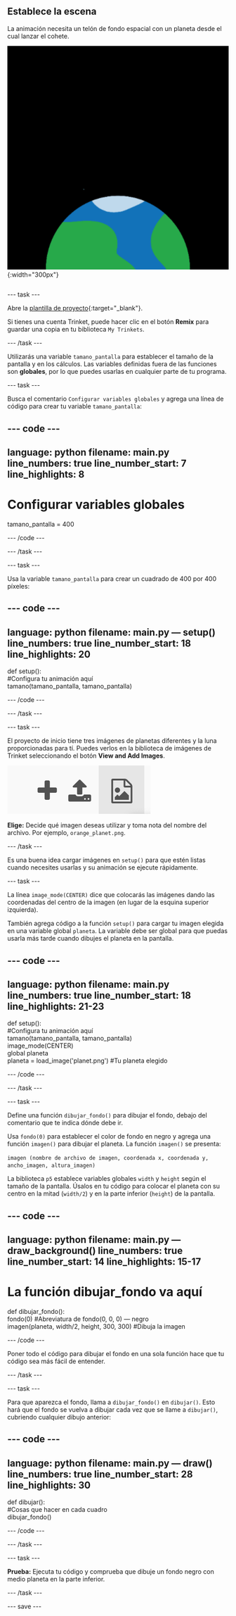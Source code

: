 ## Establece la escena

<div style="display: flex; flex-wrap: wrap">
<div style="flex-basis: 200px; flex-grow: 1; margin-right: 15px;">
La animación necesita un telón de fondo espacial con un planeta desde el cual lanzar el cohete.
</div>
<div>

![Un planeta contra un fondo negro.](images/step_2.png){:width="300px"}

</div>
</div>

--- task ---

Abre la [plantilla de proyecto](https://trinket.io/python/f2199f5a8c){:target="_blank"}.

Si tienes una cuenta Trinket, puede hacer clic en el botón **Remix** para guardar una copia en tu biblioteca `My Trinkets`.

--- /task ---

Utilizarás una variable `tamano_pantalla` para establecer el tamaño de la pantalla y en los cálculos. Las variables definidas fuera de las funciones son **globales**, por lo que puedes usarlas en cualquier parte de tu programa.

--- task ---

Busca el comentario `Configurar variables globales` y agrega una línea de código para crear tu variable `tamano_pantalla`:

--- code ---
---
language: python filename: main.py line_numbers: true line_number_start: 7
line_highlights: 8
---

# Configurar variables globales
tamano_pantalla = 400

--- /code ---

--- /task ---

--- task ---

Usa la variable `tamano_pantalla` para crear un cuadrado de 400 por 400 píxeles:

--- code ---
---
language: python filename: main.py — setup() line_numbers: true line_number_start: 18
line_highlights: 20
---

def setup():   
#Configura tu animación aquí   
tamano(tamano_pantalla, tamano_pantalla)


--- /code ---

--- /task ---

--- task ---

El proyecto de inicio tiene tres imágenes de planetas diferentes y la luna proporcionadas para tí. Puedes verlos en la biblioteca de imágenes de Trinket seleccionando el botón **View and Add Images**.

![Un símbolo más, un símbolo de carga y un símbolo de imagen. El símbolo de la imagen está resaltado.](images/trinket_image.png)

**Elige:** Decide qué imagen deseas utilizar y toma nota del nombre del archivo. Por ejemplo, `orange_planet.png`.

--- /task ---

Es una buena idea cargar imágenes en `setup()` para que estén listas cuando necesites usarlas y su animación se ejecute rápidamente.

--- task ---

La línea `image_mode(CENTER)` dice que colocarás las imágenes dando las coordenadas del centro de la imagen (en lugar de la esquina superior izquierda).

También agrega código a la función `setup()` para cargar tu imagen elegida en una variable global `planeta`. La variable debe ser global para que puedas usarla más tarde cuando dibujes el planeta en la pantalla.

--- code ---
---
language: python filename: main.py line_numbers: true line_number_start: 18
line_highlights: 21-23
---

def setup():   
#Configura tu animación aquí   
tamano(tamano_pantalla, tamano_pantalla)   
image_mode(CENTER)   
global planeta   
planeta = load_image('planet.png') #Tu planeta elegido


--- /code ---

--- /task ---

--- task ---

Define una función `dibujar_fondo()` para dibujar el fondo, debajo del comentario que te indica dónde debe ir.

Usa `fondo(0)` para establecer el color de fondo en negro y agrega una función `imagen()` para dibujar el planeta. La función `imagen()` se presenta:

`imagen (nombre de archivo de imagen, coordenada x, coordenada y, ancho_imagen, altura_imagen)`

La biblioteca `p5` establece variables globales `width` y `height` según el tamaño de la pantalla. Úsalos en tu código para colocar el planeta con su centro en la mitad (`width/2`) y en la parte inferior (`height`) de la pantalla.

--- code ---
---
language: python filename: main.py — draw_background() line_numbers: true line_number_start: 14
line_highlights: 15-17
---

# La función dibujar_fondo va aquí
def dibujar_fondo():   
fondo(0) #Abreviatura de fondo(0, 0, 0) — negro    
imagen(planeta, width/2, height, 300, 300) #Dibuja la imagen


--- /code ---

Poner todo el código para dibujar el fondo en una sola función hace que tu código sea más fácil de entender.

--- /task ---

--- task ---

Para que aparezca el fondo, llama a `dibujar_fondo()` en `dibujar()`. Esto hará que el fondo se vuelva a dibujar cada vez que se llame a `dibujar()`, cubriendo cualquier dibujo anterior:

--- code ---
---
language: python filename: main.py — draw() line_numbers: true line_number_start: 28
line_highlights: 30
---

def dibujar():   
#Cosas que hacer en cada cuadro    
dibujar_fondo()

--- /code ---

--- /task ---

--- task ---

**Prueba:** Ejecuta tu código y comprueba que dibuje un fondo negro con medio planeta en la parte inferior.

--- /task ---

--- save ---
